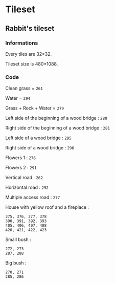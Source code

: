 # Tileset

## Rabbit's tileset

### Informations

Every tiles are 32*32.

Tileset size is 480*1088.

### Code

Clean grass = `261`

Water = `294`

Grass + Rock + Water = `279`

Left side of the beginning of a wood bridge : `280`

Right side of the beginning of a wood bridge : `281`

Left side of a wood bridge : `295`

Right side of a wood bridge : `296`

Flowers 1 : `276`

Flowers 2 : `291`

Vertical road : `262`

Horizontal road : `292`

Multiple access road : `277`

House with yellow roof and a fireplace :
    
    375, 376, 377, 378
    390, 391, 392, 393
    405, 406, 407, 408
    420, 421, 422, 423

Small bush :
    
    272, 273
    287, 288

Big bush :
    
    270, 271
    285, 286
